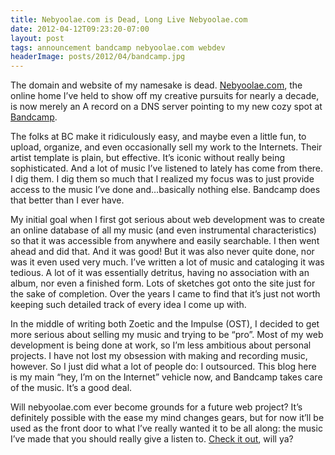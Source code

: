 ```yaml
---
title: Nebyoolae.com is Dead, Long Live Nebyoolae.com
date: 2012-04-12T09:23:20-07:00
layout: post
tags: announcement bandcamp nebyoolae.com webdev
headerImage: posts/2012/04/bandcamp.jpg
---
```

The domain and website of my namesake is dead. [Nebyoolae.com](http://nebyoolae.com), the online home I&#8217;ve held to show off my creative pursuits for nearly a decade, is now merely an A record on a DNS server pointing to my new cozy spot at [Bandcamp](http://bandcamp.com).

<!--more-->

The folks at BC make it ridiculously easy, and maybe even a little fun, to upload, organize, and even occasionally sell my work to the Internets. Their artist template is plain, but effective. It&#8217;s iconic without really being sophisticated. And a lot of music I&#8217;ve listened to lately has come from there. I dig them. I dig them so much that I realized my focus was to just provide access to the music I&#8217;ve done and&#8230;basically nothing else. Bandcamp does that better than I ever have.

My initial goal when I first got serious about web development was to create an online database of all my music (and even instrumental characteristics) so that it was accessible from anywhere and easily searchable. I then went ahead and did that. And it was good! But it was also never quite done, nor was it even used very much. I&#8217;ve written a lot of music and cataloging it was tedious. A lot of it was essentially detritus, having no association with an album, nor even a finished form. Lots of sketches got onto the site just for the sake of completion. Over the years I came to find that it&#8217;s just not worth keeping such detailed track of every idea I come up with.

In the middle of writing both Zoetic and the Impulse (OST), I decided to get more serious about selling my music and trying to be &#8220;pro&#8221;. Most of my web development is being done at work, so I&#8217;m less ambitious about personal projects. I have not lost my obsession with making and recording music, however. So I just did what a lot of people do: I outsourced. This blog here is my main &#8220;hey, I&#8217;m on the Internet&#8221; vehicle now, and Bandcamp takes care of the music. It&#8217;s a good deal.

Will nebyoolae.com ever become grounds for a future web project? It&#8217;s definitely possible with the ease my mind changes gears, but for now it&#8217;ll be used as the front door to what I&#8217;ve really wanted it to be all along: the music I&#8217;ve made that you should really give a listen to. [Check it out](http://nebyoolae.com), will ya?
